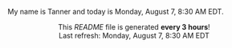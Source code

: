 My name is Tanner and today is Monday, August 7, 8:30 AM EDT.

<p align="center">This <i>README</i> file is generated <b>every 3 hours</b>!</br>Last refresh: Monday, August 7, 8:30 AM EDT<br /></p>
